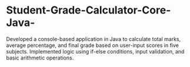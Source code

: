 # Student-Grade-Calculator-Core-Java-
Developed a console-based application in Java to calculate total marks, average percentage, and final grade based on user-input scores in five subjects. Implemented logic using if-else conditions, input validation, and basic arithmetic operations.
